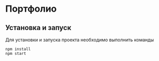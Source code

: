 
# Портфолио

## Установка и запуск
Для установки и запуска проекта необходимо выполнить команды

```
npm install
npm start
```

